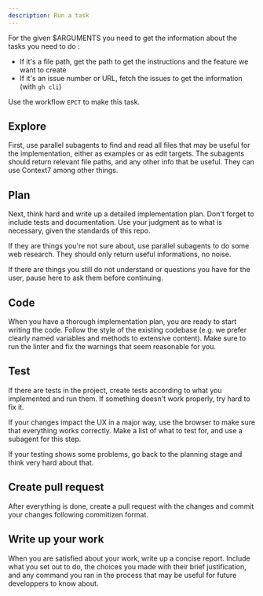 ```yaml
---
description: Run a task
---
```


For the given $ARGUMENTS you need to get the information about the tasks you need to do :
- If it's a file path, get the path to get the instructions and the feature we want to create
- If it's an issue number or URL, fetch the issues to get the information (with `gh cli`)

Use the workflow `EPCT` to make this task.


## Explore
First, use parallel subagents to find and read all files that may be useful for the implementation, either as examples or as edit targets. The subagents should return relevant file paths, and any other info that be useful. They can use Context7 among other things.


## Plan
Next, think hard and write up a detailed implementation plan. Don't forget to include tests and documentation.
Use your judgment as to what is necessary, given the standards of this repo.

If they are things you're not sure about, use parallel subagents to do some web research. They should only return useful informations, no noise.

If there are things you still do not understand or questions you have for the user, pause here to ask them before continuing.


## Code
When you have a thorough implementation plan, you are ready to start writing the code. Follow the style of the existing codebase (e.g. we prefer clearly named variables and methods to extensive content). Make sure to run the linter and fix the warnings that seem reasonable for you.


## Test
If there are tests in the project, create tests according to what you implemented and run them.
If something doesn't work properly, try hard to fix it.

If your changes impact the UX in a major way, use the browser to make sure that everything works correctly. Make a list of what to test for, and use a subagent for this step.

If your testing shows some problems, go back to the planning stage and think very hard about that.


## Create pull request
After everything is done, create a pull request with the changes and commit your changes following commitizen format.


## Write up your work
When you are satisfied about your work, write up a concise report. Include what you set out to do, the choices you made with their brief justification, and any command you ran in the process that may be useful for future developpers to know about.
